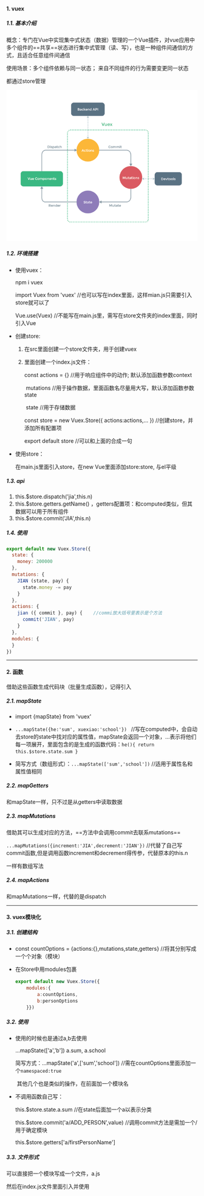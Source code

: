 #### 1. vuex

##### 1.1. 基本介绍

概念：专门在Vue中实现集中式状态（数据）管理的一个Vue插件，对vue应用中多个组件的==共享==状态进行集中式管理（读、写），也是一种组件间通信的方式，且适合任意组件间通信

使用场景：多个组件依赖与同一状态； 来自不同组件的行为需要变更同一状态

都通过store管理

![img](20190425151428535-165656260015615.png)

##### 1.2.  环境搭建

- 使用vuex：

  npm i vuex

  import Vuex from 'vuex'  //也可以写在index里面，这样mian.js只需要引入store就可以了

  Vue.use(Vuex) //不能写在main.js里，需写在store文件夹的index里面，同时引入Vue

- 创建store:

  1. 在src里面创建一个store文件夹，用于创建vuex

  2. 里面创建一个index.js文件：

       const actions = {} //用于响应组件中的动作;  默认添加函数参数context

     ​			mutations   //用于操作数据，里面函数名尽量用大写，默认添加函数参数state

     ​			state            //用于存储数据

       const store = new Vuex.Store({ actions:actions,... })  //创建store，并添加所有配置项

       export default store    //可以和上面的合成一句

- 使用store：

  在main.js里面引入store，在new Vue里面添加store:store,  与el平级

##### 1.3. api

1. this.$store.dispatch('jia',this.n)
2. this.$store.getters.getName() ，getters配置项：和computed类似，但其数据可以用于所有组件
3. this.$store.commit('JIA',this.n)

##### 1.4. 使用

```javascript
export default new Vuex.Store({
  state: {
    money: 200000
  },
  mutations: {
    JIAN (state, pay) {
      state.money -= pay
    }
  },
  actions: {
    jian ({ commit }, pay) {	//commi放大括号里表示是个方法
      commit('JIAN', pay)
    }
  },
  modules: {
  }
})
```



---

#### 2. 函数

借助这些函数生成代码块（批量生成函数），记得引入

##### 2.1. mapState

- import {mapState} from 'vuex'

- `...mapState({he:'sum', xuexiao:'school'}) ` //写在computed中，会自动去store的state中找对应的属性值，mapState会返回一个对象，...表示将他们每一项展开，里面包含的是生成的函数代码：`he(){ return this.$store.state.sum }`

- 简写方式（数组形式）：`...mapState(['sum','school'])`  //适用于属性名和属性值相同

##### 2.2. mapGetters

和mapState一样，只不过是从getters中读取数据

##### 2.3. mapMutations

借助其可以生成对应的方法，==方法中会调用commit去联系mutations==

`...mapMutations({increment:'JIA',decrement:'JIAN'})`  //代替了自己写commit函数,但是调用函数increment和decrement得传参，代替原本的this.n

一样有数组写法

##### 2.4. mapActions

和mapMutations一样，代替的是dispatch

---

#### 3. vuex模块化

##### 3.1. 创建结构

- const countOptions = {actions:{},mutations,state,getters} //将其分别写成一个个对象（模块）

- 在Store中用modules包裹

  ```javascript
  export default new Vuex.Store({
      modules:{
          a:countOptions,
          b:personOptions
      }})
  ```

##### 3.2. 使用

- 使用的时候也是通过a,b去使用

  ...mapState(['a','b'])    a.sum, a.school

  简写方式：...mapState('a',['sum','school'])  //需在countOptions里面添加一个`namespaced:true`

  ​	其他几个也是类似的操作，在前面加一个模块名

- 不调用函数自己写：

  this.$store.state.a.sum    //在state后面加一个a以表示分类

  this.$store.commit('a/ADD_PERSON',value)  //调用commit方法是需加一个/用于确定模块

  this.$store.getters['a/firstPersonName']   

##### 3.3. 文件形式

可以直接把一个模块写成一个文件，a.js

然后在index.js文件里面引入并使用
